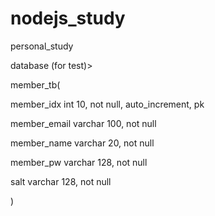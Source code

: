 # nodejs_study
personal_study

database (for test)>

member_tb(

member_idx int 10, not null, auto_increment, pk

member_email varchar 100, not null

member_name varchar 20, not null

member_pw varchar 128, not null

salt varchar 128, not null

)
